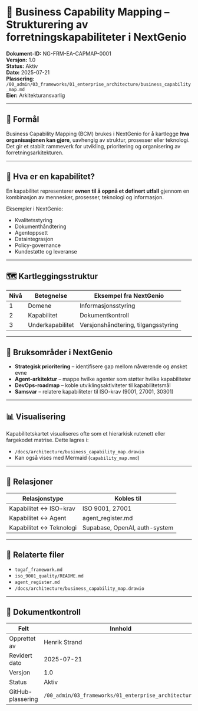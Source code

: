 # 🧠 Business Capability Mapping – Strukturering av forretningskapabiliteter i NextGenio

**Dokument-ID:** NG-FRM-EA-CAPMAP-0001  
**Versjon:** 1.0  
**Status:** Aktiv  
**Dato:** 2025-07-21  
**Plassering:** `/00_admin/03_frameworks/01_enterprise_architecture/business_capability_map.md`  
**Eier:** Arkitekturansvarlig  

---

## 🎯 Formål

Business Capability Mapping (BCM) brukes i NextGenio for å kartlegge **hva organisasjonen kan gjøre**, uavhengig av struktur, prosesser eller teknologi. Det gir et stabilt rammeverk for utvikling, prioritering og organisering av forretningsarkitekturen.

---

## 🧱 Hva er en kapabilitet?

En kapabilitet representerer **evnen til å oppnå et definert utfall** gjennom en kombinasjon av mennesker, prosesser, teknologi og informasjon.

Eksempler i NextGenio:
- Kvalitetsstyring
- Dokumenthåndtering
- Agentoppsett
- Dataintegrasjon
- Policy-governance
- Kundestøtte og leveranse

---

## 🗺️ Kartleggingsstruktur

| Nivå | Betegnelse                 | Eksempel fra NextGenio |
|------|----------------------------|-------------------------|
| 1    | Domene                     | Informasjonsstyring     |
| 2    | Kapabilitet                | Dokumentkontroll        |
| 3    | Underkapabilitet           | Versjonshåndtering, tilgangsstyring |

---

## 🧩 Bruksområder i NextGenio

- **Strategisk prioritering** – identifisere gap mellom nåværende og ønsket evne
- **Agent-arkitektur** – mappe hvilke agenter som støtter hvilke kapabiliteter
- **DevOps-roadmap** – koble utviklingsaktiviteter til kapabilitetsmål
- **Samsvar** – relatere kapabiliteter til ISO-krav (9001, 27001, 30301)

---

## 📊 Visualisering

Kapabilitetskartet visualiseres ofte som et hierarkisk rutenett eller fargekodet matrise. Dette lagres i:

- `/docs/architecture/business_capability_map.drawio`
- Kan også vises med Mermaid (`capability_map.mmd`)

---

## 🔄 Relasjoner

| Relasjonstype | Kobles til |
|---------------|------------|
| Kapabilitet ↔ ISO-krav | ISO 9001, 27001 |
| Kapabilitet ↔ Agent     | agent_register.md |
| Kapabilitet ↔ Teknologi | Supabase, OpenAI, auth-system |

---

## 📎 Relaterte filer

- `togaf_framework.md`
- `iso_9001_quality/README.md`
- `agent_register.md`
- `/docs/architecture/business_capability_map.drawio`

---

## 📄 Dokumentkontroll

| Felt             | Innhold                                  |
|------------------|-------------------------------------------|
| Opprettet av     | Henrik Strand                             |
| Revidert dato    | 2025-07-21                                |
| Versjon          | 1.0                                       |
| Status           | Aktiv                                     |
| GitHub-plassering| `/00_admin/03_frameworks/01_enterprise_architecture/` |
